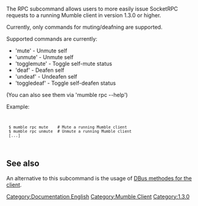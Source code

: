The RPC subcommand allows users to more easily issue SocketRPC requests
to a running Mumble client in version 1.3.0 or higher.

Currently, only commands for muting/deafning are supported.

Supported commands are currently:

  - 'mute' - Unmute self
  - 'unmute' - Unmute self
  - 'togglemute' - Toggle self-mute status
  - 'deaf' - Deafen self
  - 'undeaf' - Undeafen self
  - 'toggledeaf' - Toggle self-deafen status

(You can also see them via 'mumble rpc --help')

Example: <code>

` $ mumble rpc mute    # Mute a running Mumble client`
` $ mumble rpc unmute  # Unmute a running Mumble client`
` [...]`

</code>

## See also

An alternative to this subcommand is the usage of [DBus methodes for the
client](DBus#DBus_in_the_Mumble_client "wikilink").

[Category:Documentation
English](Category:Documentation_English "wikilink") [Category:Mumble
Client](Category:Mumble_Client "wikilink")
[Category:1.3.0](Category:1.3.0 "wikilink")